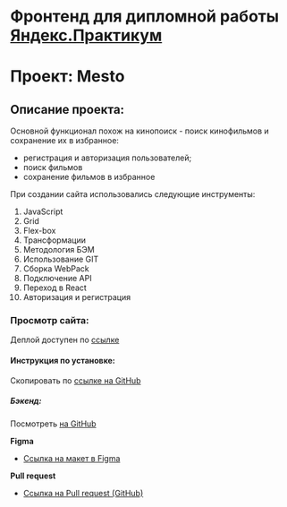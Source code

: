 # Фронтенд для дипломной работы [Яндекс.Практикум](https://praktikum.yandex.ru/)
# Проект: Mesto

## Описание проекта:

Основной функционал похож на кинопоиск - поиск кинофильмов и сохранение их в избранное:
- регистрация и авторизация пользователей;
- поиск фильмов
- сохранение фильмов в избранное

При создании сайта использовались следующие инструменты:
1. JavaScript
2. Grid
3. Flex-box
4. Трансформации
5. Методология БЭМ
6. Использование GIT
7. Сборка WebPack
8. Подключение API
9. Переход в React
10. Авторизация и регистрация

### Просмотр сайта:

Деплой доступен по [ссылке](https://diplom.nomoreparties.sbs)

#### Инструкция по установке:

Скопировать по [cсылке на GitHub](https://github.com/ngagarin/movies-explorer-frontend.git)

##### Бэкенд:

Посмотреть [на GitHub](https://github.com/ngagarin/movies-explorer-api)

**Figma**

* [Ссылка на макет в Figma](https://disk.yandex.ru/d/4vBNaBdr8_h1TQ)

**Pull request**

* [Ссылка на Pull request (GitHub)](https://github.com/ngagarin/movies-explorer-frontend/pull/3)
